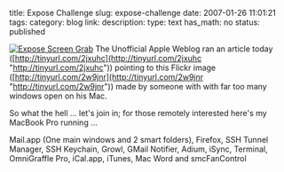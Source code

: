 title: Expose Challenge
slug: expose-challenge
date: 2007-01-26 11:01:21
tags: 
category: blog
link: 
description: 
type: text
has_math: no
status: published

[![Expose Screen Grab](/wp-content/uploads/2007/01/369014447_bfb5f666ac.jpg)](http://tinyurl.com/24ur98 "http://tinyurl.com/24ur98")
The Unofficial Apple Weblog ran an article today ([http://tinyurl.com/2jxuhc](http://tinyurl.com/2jxuhc "http://tinyurl.com/2jxuhc")) pointing to this Flickr image ([http://tinyurl.com/2w9jnr](http://tinyurl.com/2w9jnr "http://tinyurl.com/2w9jnr")) made by someone with with far too many windows open on his Mac.

So what the hell ... let's join in; for those remotely interested here's my MacBook Pro running ...

Mail.app (One main windows and 2 smart folders), Firefox, SSH Tunnel Manager, SSH Keychain, Growl, GMail Notifier, Adium, iSync, Terminal, OmniGraffle Pro, iCal.app, iTunes, Mac Word and smcFanControl

